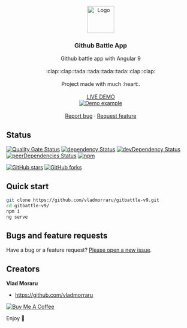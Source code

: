 <p align="center">
  <a href="https://angular.io/">
    <img src="https://www.angularexampleapp.com/assets/images/angular.svg" alt="Logo" width=72 height=72>
  </a>

  <h3 align="center">Github Battle App</h3>

  <p align="center">
    Github battle app with Angular 9
    <br>
    <br>
    :clap::clap::tada::tada::tada::tada::clap::clap:
    <br>
    <br>
    Project made with much :heart:.
    <br>
    <br>
    <a href="https://vibrant-cori-06b9bd.netlify.app/">LIVE DEMO</a>
    <br>
    <a href="https://vibrant-cori-06b9bd.netlify.app/">
      <img src="https://media.giphy.com/media/jt9sqnqsZnVRQpvbsi/giphy.gif" alt="Demo example"/>
    </a>
    <br>
    <br>
    <a href="https://github.com/vladmorraru/gitbattle-v9/issues/new">Report bug</a>
    ·
    <a href="https://github.com/vladmorraru/gitbattle-v9/issues/new">Request feature</a>
  </p>
</p>

## Status

[![Quality Gate Status](https://sonarcloud.io/api/project_badges/measure?project=vladmorraru_gitbattle-v9&metric=alert_status)](https://sonarcloud.io/dashboard?id=vladmorraru_gitbattle-v9)
[![dependency Status](https://david-dm.org/vladmorraru/gitbattle-v9.svg)](https://david-dm.org/vladmorraru/gitbattle-v9#info=dependencies)
[![devDependency Status](https://david-dm.org/vladmorraru/gitbattle-v9/dev-status.svg)](https://david-dm.org/vladmorraru/gitbattle-v9/#info=devDependencies)
[![peerDependencies Status](https://david-dm.org/vladmorraru/gitbattle-v9/peer-status.svg)](https://david-dm.org/vladmorraru/gitbattle-v9?type=peer)
[![npm](https://img.shields.io/badge/demo-online-brightgreen.svg)](https://vibrant-cori-06b9bd.netlify.app/)

[![GitHub stars](https://img.shields.io/github/stars/vladmorraru/gitbattle-v9.svg?style=social&label=Star)](https://github.com/vladmorraru/gitbattle-v9/stargazers)
[![GitHub forks](https://img.shields.io/github/forks/vladmorraru/gitbattle-v9.svg?style=social&label=Fork)](https://github.com/vladmorraru/gitbattle-v9/fork)

## Quick start

 ```bash
 git clone https://github.com/vladmorraru/gitbattle-v9.git 
 cd gitbattle-v9/
 npm i
 ng serve
 ```

## Bugs and feature requests

Have a bug or a feature request? [Please open a new issue](https://github.com/vladmorraru/gitbattle-v9/issues/new).

## Creators

**Vlad Moraru**

- <https://github.com/vladmorraru>

<a href="https://www.buymeacoffee.com/ismaestro" target="_blank"><img src="http://i65.tinypic.com/2rx8kn8.jpg" border="0" alt="Buy Me A Coffee"></a>

Enjoy :metal:

